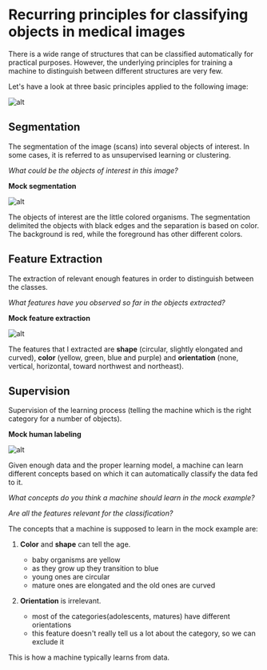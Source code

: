 # Recurring principles for classifying objects in medical images

There is a wide range of structures that can be classified automatically for practical purposes. However, the underlying principles for training a machine to distinguish between different structures are very few.

Let's have a look at three basic principles applied to the following image:

![alt](http://www.weheartcv.com/wp-content/uploads/2015/01/unedged-e1421363165889.jpg) 

## Segmentation

The segmentation of the image (scans) into several objects of interest. In some cases, it is referred to as unsupervised learning or clustering.  
 
*What could be the objects of interest in this image?*
 
**Mock segmentation**
 
![alt](http://www.weheartcv.com/wp-content/uploads/2015/01/segmentation-e1420910874899.jpg)

The objects of interest are the little colored organisms. The segmentation delimited the objects with black edges and the separation is based on color. The background is red, while the foreground has other different colors.

## Feature Extraction

The extraction of relevant enough features in order to distinguish between the classes.

*What features have you observed so far in the objects extracted?*

**Mock feature extraction**

![alt](http://www.weheartcv.com/wp-content/uploads/2015/01/features_extr-e1420912524472.jpg)

The features that I extracted are **shape** (circular, slightly elongated and curved), **color** (yellow, green, blue and purple) and **orientation** (none, vertical, horizontal, toward northwest and northeast).

## Supervision

Supervision of the learning process (telling the machine which is the right category for a number of objects).

**Mock human labeling**

![alt](http://www.weheartcv.com/wp-content/uploads/2015/01/supervision-e1420913843854.jpg)

Given enough data and the proper learning model, a machine can learn different concepts based on which it can automatically classify the data fed to it.

*What concepts do you think a machine should learn in the mock example?*

*Are all the features relevant for the classification?*

The concepts that a machine is supposed to learn in the mock example are:

1. **Color** and **shape** can tell the age. 
	- baby organisms are yellow  
	- as they grow up they transition to blue  
	- young ones are circular  
	- mature ones are elongated and the old ones are curved
	
2. **Orientation** is irrelevant.
	- most of the categories(adolescents, matures) have different orientations  
	- this feature doesn't really tell us a lot about the category, so we can exclude it


This is how a machine typically learns from data. 